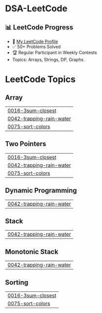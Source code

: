 # DSA-LeetCode

## 📊 LeetCode Progress
- 🔗 [My LeetCode Profile](https://leetcode.com/u/9NREZznVHP/)
- ✅ 50+ Problems Solved
- 🏆 Regular Participant in Weekly Contests
- Topics: Arrays, Strings, DP, Graphs

<!---LeetCode Topics Start-->
# LeetCode Topics
## Array
|  |
| ------- |
| [0016-3sum-closest](https://github.com/bandarupavankumar/DSA-LeetCode/tree/master/0016-3sum-closest) |
| [0042-trapping-rain-water](https://github.com/bandarupavankumar/DSA-LeetCode/tree/master/0042-trapping-rain-water) |
| [0075-sort-colors](https://github.com/bandarupavankumar/DSA-LeetCode/tree/master/0075-sort-colors) |
## Two Pointers
|  |
| ------- |
| [0016-3sum-closest](https://github.com/bandarupavankumar/DSA-LeetCode/tree/master/0016-3sum-closest) |
| [0042-trapping-rain-water](https://github.com/bandarupavankumar/DSA-LeetCode/tree/master/0042-trapping-rain-water) |
| [0075-sort-colors](https://github.com/bandarupavankumar/DSA-LeetCode/tree/master/0075-sort-colors) |
## Dynamic Programming
|  |
| ------- |
| [0042-trapping-rain-water](https://github.com/bandarupavankumar/DSA-LeetCode/tree/master/0042-trapping-rain-water) |
## Stack
|  |
| ------- |
| [0042-trapping-rain-water](https://github.com/bandarupavankumar/DSA-LeetCode/tree/master/0042-trapping-rain-water) |
## Monotonic Stack
|  |
| ------- |
| [0042-trapping-rain-water](https://github.com/bandarupavankumar/DSA-LeetCode/tree/master/0042-trapping-rain-water) |
## Sorting
|  |
| ------- |
| [0016-3sum-closest](https://github.com/bandarupavankumar/DSA-LeetCode/tree/master/0016-3sum-closest) |
| [0075-sort-colors](https://github.com/bandarupavankumar/DSA-LeetCode/tree/master/0075-sort-colors) |
<!---LeetCode Topics End-->